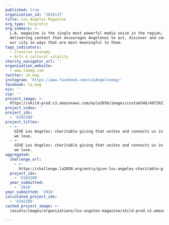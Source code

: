 ```yaml
---
published: true
organization_id: '2016137'
title: Los Angeles Magazine
org_type: Forprofit
org_summary: >-
  L.A. magazine is the single most powerful media voice in the region,
  delivering content that encourages Angelenos to act, discover and connect in
  our city in ways that are most meaningful to them.
tags_indicators:
  - Creative economy
  - Arts & cultural vitality
charity_navigator_url: ''
organization_website:
  - www.lamag.com
twitter: LA_mag
instagram: 'https://www.facebook.com/LosAngelesmag/'
facebook: la_mag
ein: ''
zip: ''
project_image: >-
  https://skild-prod.s3.amazonaws.com/myla2050/images/custom540/4972927725741-team91.jpg
project_video: ''
project_ids:
  - '6102200'
project_titles:
  - >-
    GIVE Los Angeles: charitable giving that unites and connects us in the city
    we love. 
  - >-
    GIVE Los Angeles: charitable giving that unites and connects us in the city
    we love.
aggregated:
  challenge_url:
    - >-
      https://challenge.la2050.org/entry/give-los-angeles-charitable-giving-that-unites-and-connects-us-in-the-city-we-love
  project_ids:
    - '6102200'
  year_submitted:
    - '2016'
year_submitted: '2016'
calculated_project_ids:
  - '6102200'
cached_project_image: >-
  /assets/images/organizations/los-angeles-magazine/skild-prod.s3.amazonaws.com/myla2050/images/custom540/4972927725741-team91.jpg

---
```

